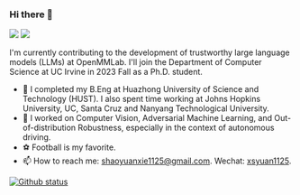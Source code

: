 ### Hi there 👋

[![](https://img.shields.io/badge/🌐%20%20%20Homepage-red??&style=flat-square)](https://daniel-xsy.github.io/)
[![](https://img.shields.io/badge/Google%20Scholar-%234285F4.svg?&style=flat-square&logo=google-scholar&logoColor=white)](https://scholar.google.com/citations?hl=zh-CN&user=s1m55YoAAAAJ)

I'm currently contributing to the development of trustworthy large language models (LLMs) at OpenMMLab. I'll join the Department of Computer Science at UC Irvine in 2023 Fall as a Ph.D. student.

- 🔬 I completed my B.Eng at Huazhong University of Science and Technology (HUST). I also spent time working at Johns Hopkins University, UC, Santa Cruz and Nanyang Technological University.
- 🔭 I worked on Computer Vision, Adversarial Machine Learning, and Out-of-distribution Robustness, especially in the context of autonomous driving.
- ⚽ Football is my favorite.
- 📫 How to reach me: shaoyuanxie1125@gmail.com. Wechat: [xsyuan1125]().


[![Github status](https://github-readme-stats.vercel.app/api?username=Daniel-xsy)]()
